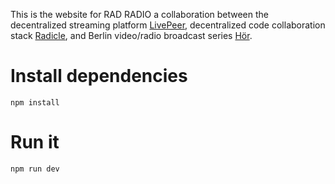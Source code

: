 This is the website for RAD RADIO a collaboration between the decentralized streaming platform <a href="https://livepeer.org/" target="_blank">LivePeer</a>, decentralized code collaboration stack <a href="https://radicle.xyz/" target="_blank">Radicle</a>, and Berlin video/radio broadcast series <a href="https://hoerberlin.com/" target="_blank">Hör</a>.

# Install dependencies

`npm install`

# Run it

`npm run dev`
